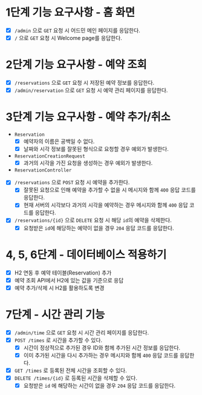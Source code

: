 # 1단계 기능 요구사항 - 홈 화면
- [x] `/admin` 으로 `GET` 요청 시 어드민 메인 페이지를 응답한다.
- [x] `/` 으로 `GET` 요청 시 Welcome page를 응답한다.

# 2단계 기능 요구사항 - 예약 조회
- [x] `/reservations` 으로 `GET` 요청 시 저장된 예약 정보를 응답한다.
- [x] `/admin/reservation` 으로 `GET` 요청 시 예약 관리 페이지를 응답한다.

# 3단계 기능 요구사항 - 예약 추가/취소
- `Reservation`
  - [x] 예약자의 이름은 공백일 수 없다.
  - [x] 날짜와 시각 정보를 잘못된 형식으로 요청할 경우 예외가 발생한다.
- `ReservationCreationRequest`
  - [x] 과거의 시각을 가진 요청을 생성하는 경우 예외가 발생한다.

- `ReservationController`
- [x] `/reservations` 으로 `POST` 요청 시 예약을 추가한다.
  - [x] 잘못된 요청으로 인해 예약을 추가할 수 없을 시 메시지와 함께 `400` 응답 코드를 응답한다.
  - [x] 현재 서버의 시각보다 과거의 시각을 예약하는 경우 메시지와 함께 `400` 응답 코드를 응답한다.
- [x] `/reservations/{id}` 으로 `DELETE` 요청 시 해당 `id`의 예약을 삭제한다.
  - [x] 요청받은 `id`에 해당하는 예약이 없을 경우 `204` 응답 코드를 응답한다.

# 4, 5, 6단계 - 데이터베이스 적용하기
- [x] H2 연동 후 예약 테이블(Reservation) 추가
- [x] 예약 조회 API에서 H2에 있는 값을 기준으로 응답
- [x] 예약 추가/삭제 시 H2를 활용하도록 변경

# 7단계 - 시간 관리 기능
- [x] `/admin/time` 으로 `GET` 요청 시 시간 관리 페이지를 응답한다.
- [x] `POST /times` 로 시간을 추가할 수 있다.
  - [x] 시간이 정상적으로 추가된 경우 ID와 함께 추가된 시간 정보를 응답한다.
  - [x] 이미 추가된 시간을 다시 추가하는 경우 메시지와 함께 `400` 응답 코드를 응답한다.
- [x] `GET /times` 로 등록된 전체 시간을 조회할 수 있다.
- [x] `DELETE /times/{id}` 로 등록된 시간을 삭제할 수 있다.
  - [x] 요청받은 `id` 에 해당하는 시간이 없을 경우 `204` 응답 코드를 응답한다.
